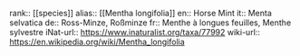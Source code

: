 

rank:: [[species]]
alias:: [[Mentha longifolia]]
en:: Horse Mint
it:: Menta selvatica
de:: Ross-Minze, Roßminze
fr:: Menthe à longues feuilles, Menthe sylvestre
iNat-url:: https://www.inaturalist.org/taxa/77992
wiki-url:: https://en.wikipedia.org/wiki/Mentha_longifolia